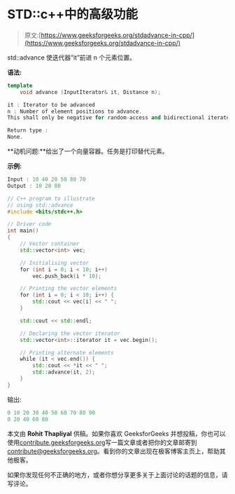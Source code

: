 # STD::c++中的高级功能

> 原文:[https://www.geeksforgeeks.org/stdadvance-in-cpp/](https://www.geeksforgeeks.org/stdadvance-in-cpp/)

std::advance 使迭代器“it”前进 n 个元素位置。

**语法:**

```cpp
template 
    void advance (InputIterator& it, Distance n);

it : Iterator to be advanced
n : Number of element positions to advance.
This shall only be negative for random-access and bidirectional iterators.

Return type :
None.

```

**动机问题:**给出了一个向量容器。任务是打印替代元素。

**示例:**

```cpp
Input : 10 40 20 50 80 70
Output : 10 20 80

```

```cpp
// C++ program to illustrate
// using std::advance
#include <bits/stdc++.h>

// Driver code
int main()
{
    // Vector container
    std::vector<int> vec;

    // Initialising vector
    for (int i = 0; i < 10; i++)
        vec.push_back(i * 10);

    // Printing the vector elements
    for (int i = 0; i < 10; i++) {
        std::cout << vec[i] << " ";
    }

    std::cout << std::endl;

    // Declaring the vector iterator
    std::vector<int>::iterator it = vec.begin();

    // Printing alternate elements
    while (it < vec.end()) {
        std::cout << *it << " ";
        std::advance(it, 2);
    }
}
```

输出:

```cpp
0 10 20 30 40 50 60 70 80 90 
0 20 40 60 80

```

本文由 **Rohit Thapliyal** 供稿。如果你喜欢 GeeksforGeeks 并想投稿，你也可以使用[contribute.geeksforgeeks.org](http://www.contribute.geeksforgeeks.org)写一篇文章或者把你的文章邮寄到 contribute@geeksforgeeks.org。看到你的文章出现在极客博客主页上，帮助其他极客。

如果你发现任何不正确的地方，或者你想分享更多关于上面讨论的话题的信息，请写评论。